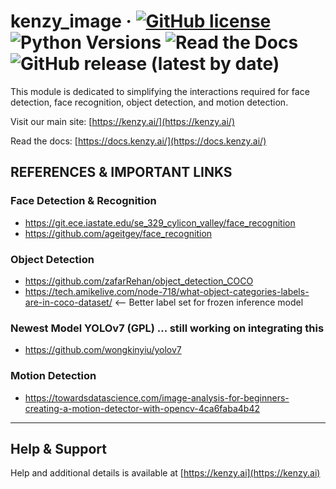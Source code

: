 # kenzy_image &middot; [![GitHub license](https://img.shields.io/github/license/lnxusr1/kenzy_image)](https://github.com/lnxusr1/kenzy_image/blob/master/LICENSE) ![Python Versions](https://img.shields.io/pypi/pyversions/yt2mp3.svg) ![Read the Docs](https://img.shields.io/readthedocs/kenzy_image) ![GitHub release (latest by date)](https://img.shields.io/github/v/release/lnxusr1/kenzy_image)

This module is dedicated to simplifying the interactions required for face detection, face recognition, object detection, and motion detection.

Visit our main site: [https://kenzy.ai/](https://kenzy.ai/)

Read the docs: [https://docs.kenzy.ai/](https://docs.kenzy.ai/)

## REFERENCES & IMPORTANT LINKS

### Face Detection & Recognition

- https://git.ece.iastate.edu/se_329_cylicon_valley/face_recognition
- https://github.com/ageitgey/face_recognition

### Object Detection

- https://github.com/zafarRehan/object_detection_COCO
- https://tech.amikelive.com/node-718/what-object-categories-labels-are-in-coco-dataset/ <-- Better label set for frozen inference model

### Newest Model YOLOv7 (GPL) ... still working on integrating this

- https://github.com/wongkinyiu/yolov7

### Motion Detection

- https://towardsdatascience.com/image-analysis-for-beginners-creating-a-motion-detector-with-opencv-4ca6faba4b42


-----

## Help &amp; Support
Help and additional details is available at [https://kenzy.ai](https://kenzy.ai)
